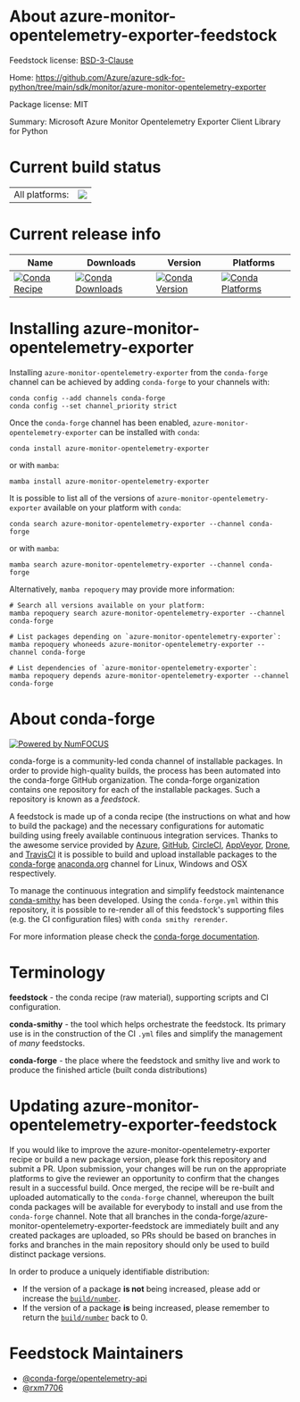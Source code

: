 About azure-monitor-opentelemetry-exporter-feedstock
====================================================

Feedstock license: [BSD-3-Clause](https://github.com/conda-forge/azure-monitor-opentelemetry-exporter-feedstock/blob/main/LICENSE.txt)

Home: https://github.com/Azure/azure-sdk-for-python/tree/main/sdk/monitor/azure-monitor-opentelemetry-exporter

Package license: MIT

Summary: Microsoft Azure Monitor Opentelemetry Exporter Client Library for Python

Current build status
====================


<table><tr><td>All platforms:</td>
    <td>
      <a href="https://dev.azure.com/conda-forge/feedstock-builds/_build/latest?definitionId=25996&branchName=main">
        <img src="https://dev.azure.com/conda-forge/feedstock-builds/_apis/build/status/azure-monitor-opentelemetry-exporter-feedstock?branchName=main">
      </a>
    </td>
  </tr>
</table>

Current release info
====================

| Name | Downloads | Version | Platforms |
| --- | --- | --- | --- |
| [![Conda Recipe](https://img.shields.io/badge/recipe-azure--monitor--opentelemetry--exporter-green.svg)](https://anaconda.org/conda-forge/azure-monitor-opentelemetry-exporter) | [![Conda Downloads](https://img.shields.io/conda/dn/conda-forge/azure-monitor-opentelemetry-exporter.svg)](https://anaconda.org/conda-forge/azure-monitor-opentelemetry-exporter) | [![Conda Version](https://img.shields.io/conda/vn/conda-forge/azure-monitor-opentelemetry-exporter.svg)](https://anaconda.org/conda-forge/azure-monitor-opentelemetry-exporter) | [![Conda Platforms](https://img.shields.io/conda/pn/conda-forge/azure-monitor-opentelemetry-exporter.svg)](https://anaconda.org/conda-forge/azure-monitor-opentelemetry-exporter) |

Installing azure-monitor-opentelemetry-exporter
===============================================

Installing `azure-monitor-opentelemetry-exporter` from the `conda-forge` channel can be achieved by adding `conda-forge` to your channels with:

```
conda config --add channels conda-forge
conda config --set channel_priority strict
```

Once the `conda-forge` channel has been enabled, `azure-monitor-opentelemetry-exporter` can be installed with `conda`:

```
conda install azure-monitor-opentelemetry-exporter
```

or with `mamba`:

```
mamba install azure-monitor-opentelemetry-exporter
```

It is possible to list all of the versions of `azure-monitor-opentelemetry-exporter` available on your platform with `conda`:

```
conda search azure-monitor-opentelemetry-exporter --channel conda-forge
```

or with `mamba`:

```
mamba search azure-monitor-opentelemetry-exporter --channel conda-forge
```

Alternatively, `mamba repoquery` may provide more information:

```
# Search all versions available on your platform:
mamba repoquery search azure-monitor-opentelemetry-exporter --channel conda-forge

# List packages depending on `azure-monitor-opentelemetry-exporter`:
mamba repoquery whoneeds azure-monitor-opentelemetry-exporter --channel conda-forge

# List dependencies of `azure-monitor-opentelemetry-exporter`:
mamba repoquery depends azure-monitor-opentelemetry-exporter --channel conda-forge
```


About conda-forge
=================

[![Powered by
NumFOCUS](https://img.shields.io/badge/powered%20by-NumFOCUS-orange.svg?style=flat&colorA=E1523D&colorB=007D8A)](https://numfocus.org)

conda-forge is a community-led conda channel of installable packages.
In order to provide high-quality builds, the process has been automated into the
conda-forge GitHub organization. The conda-forge organization contains one repository
for each of the installable packages. Such a repository is known as a *feedstock*.

A feedstock is made up of a conda recipe (the instructions on what and how to build
the package) and the necessary configurations for automatic building using freely
available continuous integration services. Thanks to the awesome service provided by
[Azure](https://azure.microsoft.com/en-us/services/devops/), [GitHub](https://github.com/),
[CircleCI](https://circleci.com/), [AppVeyor](https://www.appveyor.com/),
[Drone](https://cloud.drone.io/welcome), and [TravisCI](https://travis-ci.com/)
it is possible to build and upload installable packages to the
[conda-forge](https://anaconda.org/conda-forge) [anaconda.org](https://anaconda.org/)
channel for Linux, Windows and OSX respectively.

To manage the continuous integration and simplify feedstock maintenance
[conda-smithy](https://github.com/conda-forge/conda-smithy) has been developed.
Using the ``conda-forge.yml`` within this repository, it is possible to re-render all of
this feedstock's supporting files (e.g. the CI configuration files) with ``conda smithy rerender``.

For more information please check the [conda-forge documentation](https://conda-forge.org/docs/).

Terminology
===========

**feedstock** - the conda recipe (raw material), supporting scripts and CI configuration.

**conda-smithy** - the tool which helps orchestrate the feedstock.
                   Its primary use is in the construction of the CI ``.yml`` files
                   and simplify the management of *many* feedstocks.

**conda-forge** - the place where the feedstock and smithy live and work to
                  produce the finished article (built conda distributions)


Updating azure-monitor-opentelemetry-exporter-feedstock
=======================================================

If you would like to improve the azure-monitor-opentelemetry-exporter recipe or build a new
package version, please fork this repository and submit a PR. Upon submission,
your changes will be run on the appropriate platforms to give the reviewer an
opportunity to confirm that the changes result in a successful build. Once
merged, the recipe will be re-built and uploaded automatically to the
`conda-forge` channel, whereupon the built conda packages will be available for
everybody to install and use from the `conda-forge` channel.
Note that all branches in the conda-forge/azure-monitor-opentelemetry-exporter-feedstock are
immediately built and any created packages are uploaded, so PRs should be based
on branches in forks and branches in the main repository should only be used to
build distinct package versions.

In order to produce a uniquely identifiable distribution:
 * If the version of a package **is not** being increased, please add or increase
   the [``build/number``](https://docs.conda.io/projects/conda-build/en/latest/resources/define-metadata.html#build-number-and-string).
 * If the version of a package **is** being increased, please remember to return
   the [``build/number``](https://docs.conda.io/projects/conda-build/en/latest/resources/define-metadata.html#build-number-and-string)
   back to 0.

Feedstock Maintainers
=====================

* [@conda-forge/opentelemetry-api](https://github.com/orgs/conda-forge/teams/opentelemetry-api/)
* [@rxm7706](https://github.com/rxm7706/)

